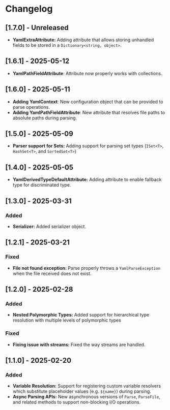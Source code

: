 # Changelog

## [1.7.0] - Unreleased

- **YamlExtraAttribute:** Adding attribute that allows storing unhandled fields to be stored in a `Dictionary<string, object>`.

## [1.6.1] - 2025-05-12
- **YamlPathFieldAttribute**: Attribute now properly works with collections.

## [1.6.0] - 2025-05-11

- **Adding YamlContext**: New configuration object that can be provided to parse operations.
- **Adding YamlPathFieldAttribute**: New attribute that resolves file paths to absolute paths during parsing.

## [1.5.0] - 2025-05-09

- **Parser support for Sets:** Adding support for parsing set types (`ISet<T>`, `HashSet<T>`, and `SortedSet<T>`)

## [1.4.0] - 2025-05-05

- **YamlDerivedTypeDefaultAttribute:** Adding attribute to enable fallback type for discriminated type.

## [1.3.0] - 2025-03-31

### Added

- **Serializer:** Added serializer object.

## [1.2.1] - 2025-03-21

### Fixed

- **File not found exception:** Parse properly throws a `YamlParseException` when the file received does not exist.

## [1.2.0] - 2025-02-28

### Added

- **Nested Polymorphic Types:** Added support for hierarchical type resolution with multiple levels of polymorphic types

### Fixed

- **Fixing issue with streams:** Fixed the way streams are handled.

## [1.1.0] - 2025-02-20

### Added
- **Variable Resolution:** Support for registering custom variable resolvers which substitute placeholder values (e.g. `${name}`) during parsing.
- **Async Parsing APIs:** New asynchronous versions of `Parse`, `ParseFile`, and related methods to support non-blocking I/O operations.
